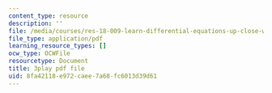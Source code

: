 ```yaml
---
content_type: resource
description: ''
file: /media/courses/res-18-009-learn-differential-equations-up-close-with-gilbert-strang-and-cleve-moler-fall-2015/8fa42118e972caee7a68fc6013d39d61_Mva9UIz_wwA.pdf
file_type: application/pdf
learning_resource_types: []
ocw_type: OCWFile
resourcetype: Document
title: 3play pdf file
uid: 8fa42118-e972-caee-7a68-fc6013d39d61
---
```

